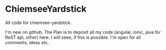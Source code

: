 # ChiemseeYardstick
All code for chiemsee-yardstick.

I'm new on github. The Plan is to deposit all my code (angular, ionic, java for ReST api, other) here. I will seee, if this is possible.
I'm open for all comments, ideas etc.


